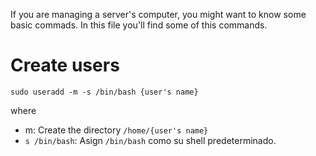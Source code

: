 If you are managing a server's computer, you might want to know some basic commads. In this file you'll find some of this commands.
# Create users
```
sudo useradd -m -s /bin/bash {user's name}
```
where
- m: Create the directory `/home/{user's name}`
- `s /bin/bash`: Asign `/bin/bash` como su shell predeterminado. 
